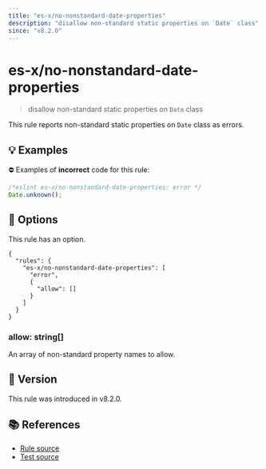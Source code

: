 ```yaml
---
title: "es-x/no-nonstandard-date-properties"
description: "disallow non-standard static properties on `Date` class"
since: "v8.2.0"
---
```


# es-x/no-nonstandard-date-properties
> disallow non-standard static properties on `Date` class

This rule reports non-standard static properties on `Date` class as errors.

## 💡 Examples

⛔ Examples of **incorrect** code for this rule:

<eslint-playground type="bad">

```js
/*eslint es-x/no-nonstandard-date-properties: error */
Date.unknown();
```

</eslint-playground>

## 🔧 Options

This rule has an option.

```jsonc
{
  "rules": {
    "es-x/no-nonstandard-date-properties": [
      "error",
      {
        "allow": []
      }
    ]
  }
}
```

### allow: string[]

An array of non-standard property names to allow.

## 🚀 Version

This rule was introduced in v8.2.0.

## 📚 References

- [Rule source](https://github.com/eslint-community/eslint-plugin-es-x/blob/master/lib/rules/no-nonstandard-date-properties.js)
- [Test source](https://github.com/eslint-community/eslint-plugin-es-x/blob/master/tests/lib/rules/no-nonstandard-date-properties.js)
